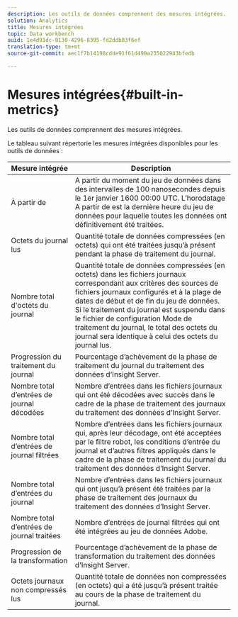 ```yaml
---
description: Les outils de données comprennent des mesures intégrées.
solution: Analytics
title: Mesures intégrées
topic: Data workbench
uuid: 1e4d91dc-0130-4296-8395-fd2ddb03f6ef
translation-type: tm+mt
source-git-commit: aec1f7b14198cdde91f61d490a235022943bfedb

---
```



# Mesures intégrées{#built-in-metrics}

Les outils de données comprennent des mesures intégrées.

Le tableau suivant répertorie les mesures intégrées disponibles pour les outils de données :

| Mesure intégrée | Description |
|---|---|
| À partir de | A partir du moment du jeu de données dans des intervalles de 100 nanosecondes depuis le 1er janvier 1600 00:00 UTC. L’horodatage A partir de est la dernière heure du jeu de données pour laquelle toutes les données ont définitivement été traitées. |
| Octets du journal lus | Quantité totale de données compressées (en octets) qui ont été traitées jusqu’à présent pendant la phase de traitement du journal. |
| Nombre total d&#39;octets du journal | Quantité totale de données compressées (en octets) dans les fichiers journaux correspondant aux critères des sources de fichiers journaux configurés et à la plage de dates de début et de fin du jeu de données. Si le traitement du journal est suspendu dans le fichier de configuration Mode de traitement du journal, le total des octets du journal sera identique à celui des octets du journal lus. |
| Progression du traitement du journal | Pourcentage d’achèvement de la phase de traitement du journal du traitement des données d’Insight Server. |
| Nombre total d’entrées de journal décodées | Nombre d’entrées dans les fichiers journaux qui ont été décodées avec succès dans le cadre de la phase de traitement des journaux du traitement des données d’Insight Server. |
| Nombre total d’entrées de journal filtrées | Nombre d’entrées dans les fichiers journaux qui, après leur décodage, ont été acceptées par le filtre robot, les conditions d’entrée du journal et d’autres filtres appliqués dans le cadre de la phase de traitement du journal du traitement des données d’Insight Server. |
| Nombre total d’entrées du journal | Nombre d’entrées dans les fichiers journaux qui ont jusqu’à présent été traitées par la phase de traitement des journaux du traitement des données d’Insight Server. |
| Nombre total d’entrées de journal traitées | Nombre d’entrées de journal filtrées qui ont été intégrées au jeu de données Adobe. |
| Progression de la transformation | Pourcentage d’achèvement de la phase de transformation du traitement des données d’Insight Server. |
| Octets journaux non compressés lus | Quantité totale de données non compressées (en octets) qui a été jusqu’à présent traitée au cours de la phase de traitement du journal. |

